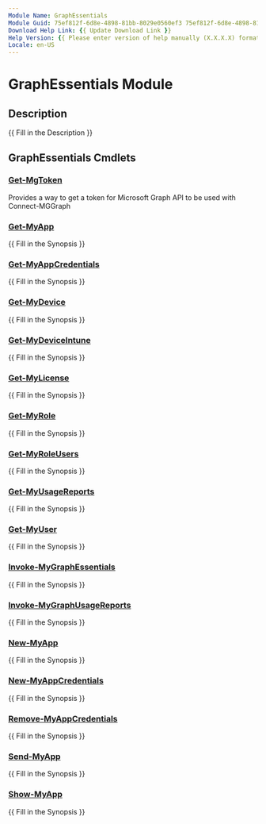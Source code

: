```yaml
---
Module Name: GraphEssentials
Module Guid: 75ef812f-6d8e-4898-81bb-8029e0560ef3 75ef812f-6d8e-4898-81bb-8029e0560ef3
Download Help Link: {{ Update Download Link }}
Help Version: {{ Please enter version of help manually (X.X.X.X) format }}
Locale: en-US
---
```


# GraphEssentials Module
## Description
{{ Fill in the Description }}

## GraphEssentials Cmdlets
### [Get-MgToken](Get-MgToken.md)
Provides a way to get a token for Microsoft Graph API to be used with Connect-MGGraph

### [Get-MyApp](Get-MyApp.md)
{{ Fill in the Synopsis }}

### [Get-MyAppCredentials](Get-MyAppCredentials.md)
{{ Fill in the Synopsis }}

### [Get-MyDevice](Get-MyDevice.md)
{{ Fill in the Synopsis }}

### [Get-MyDeviceIntune](Get-MyDeviceIntune.md)
{{ Fill in the Synopsis }}

### [Get-MyLicense](Get-MyLicense.md)
{{ Fill in the Synopsis }}

### [Get-MyRole](Get-MyRole.md)
{{ Fill in the Synopsis }}

### [Get-MyRoleUsers](Get-MyRoleUsers.md)
{{ Fill in the Synopsis }}

### [Get-MyUsageReports](Get-MyUsageReports.md)
{{ Fill in the Synopsis }}

### [Get-MyUser](Get-MyUser.md)
{{ Fill in the Synopsis }}

### [Invoke-MyGraphEssentials](Invoke-MyGraphEssentials.md)
{{ Fill in the Synopsis }}

### [Invoke-MyGraphUsageReports](Invoke-MyGraphUsageReports.md)
{{ Fill in the Synopsis }}

### [New-MyApp](New-MyApp.md)
{{ Fill in the Synopsis }}

### [New-MyAppCredentials](New-MyAppCredentials.md)
{{ Fill in the Synopsis }}

### [Remove-MyAppCredentials](Remove-MyAppCredentials.md)
{{ Fill in the Synopsis }}

### [Send-MyApp](Send-MyApp.md)
{{ Fill in the Synopsis }}

### [Show-MyApp](Show-MyApp.md)
{{ Fill in the Synopsis }}

